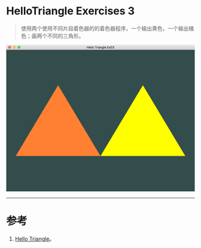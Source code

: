 # HelloTriangle Exercises 3

> 使用两个使用不同片段着色器的的着色器程序，一个输出黄色，一个输出橘色；画两个不同的三角形。

![HelloTriangle_Ex03.png](HelloTriangle_Ex03.png)


---


# 参考
1. [Hello Triangle](https://learnopengl.com/#!Getting-started/Hello-Triangle)。